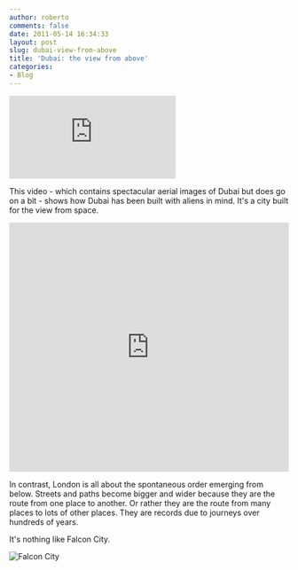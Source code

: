 ```yaml
---
author: roberto
comments: false
date: 2011-05-14 16:34:33
layout: post
slug: dubai-view-from-above
title: 'Dubai: the view from above'
categories:
- Blog
---
```


<div class="embed-container"><iframe src='http://player.vimeo.com/video/30948214' frameborder='0' webkitAllowFullScreen mozallowfullscreen allowFullScreen></iframe></div>

This video - which contains spectacular aerial images of Dubai but does go on a bit - shows how Dubai has been built with aliens in mind. It's a city built for the view from space.

<iframe src="https://www.google.com/maps/embed?pb=!1m13!1m11!1m3!1d16846.088620546856!2d55.15941235990785!3d25.190137284521334!2m2!1f270!2f0!3m2!1i1024!2i768!4f35!5e1!3m2!1sen!2suk!4v1392937067245" width="100%" height="450" frameborder="0" style="border:0"></iframe>

In contrast, London is all about the spontaneous order emerging from below. Streets and paths become bigger and wider because they are the route from one place to another. Or rather they are the route from many places to lots of other places. They are records due to journeys over hundreds of years.

It's nothing like Falcon City. 

<img src="https://farm4.staticflickr.com/3760/12664448673_28a7d3e8d7_s.jpg" alt="Falcon City"> 





